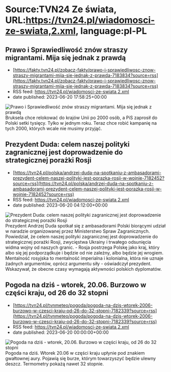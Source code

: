 # Source:TVN24 Ze świata, URL:https://tvn24.pl/wiadomosci-ze-swiata,2.xml, language:pl-PL

## Prawo i Sprawiedliwość znów straszy migrantami. Mija się jednak z prawdą
 - [https://fakty.tvn24.pl/zobacz-fakty/prawo-i-sprawiedliwosc-znow-straszy-migrantami-mija-sie-jednak-z-prawda-7183834?source=rss](https://fakty.tvn24.pl/zobacz-fakty/prawo-i-sprawiedliwosc-znow-straszy-migrantami-mija-sie-jednak-z-prawda-7183834?source=rss)
 - RSS feed: https://tvn24.pl/wiadomosci-ze-swiata,2.xml
 - date published: 2023-06-20 17:58:25+00:00

<img alt="Prawo i Sprawiedliwość znów straszy migrantami. Mija się jednak z prawdą" src="https://fakty.tvn24.pl/najnowsze/cdn-zdjecie-uao9qp-prawo-i-sprawiedliwosc-znow-straszy-migrantami-mija-sie-jednak-z-prawda-7183766/alternates/LANDSCAPE_1280" />
    Bruksela chce relokować do krajów Unii po 2000 osób, a PiS zaprosił do Polski setki tysięcy. Tylko w jednym roku. Teraz chce robić kampanię na tych 2000, których wcale nie musimy przyjąć.

## Prezydent Duda: celem naszej polityki zagranicznej jest doprowadzenie do strategicznej porażki Rosji
 - [https://tvn24.pl/polska/andrzej-duda-na-spotkaniu-z-ambasadorami-prezydent-celem-naszej-polityki-jest-porazka-rosji-w-wojnie-7182452?source=rss](https://tvn24.pl/polska/andrzej-duda-na-spotkaniu-z-ambasadorami-prezydent-celem-naszej-polityki-jest-porazka-rosji-w-wojnie-7182452?source=rss)
 - RSS feed: https://tvn24.pl/wiadomosci-ze-swiata,2.xml
 - date published: 2023-06-20 04:12:00+00:00

<img alt="Prezydent Duda: celem naszej polityki zagranicznej jest doprowadzenie do strategicznej porażki Rosji" src="https://tvn24.pl/najnowsze/cdn-zdjecie-kn145r-prezydent-andrzej-duda-spotkal-sie-z-ambasadorami-rp-bioracymi-udzial-w-dorocznej-naradzie-organizowanej-przez-msz-7182443/alternates/LANDSCAPE_1280" />
    Prezydent Andrzej Duda spotkał się z ambasadorami Polski biorącymi udział w naradzie organizowanej przez Ministerstwo Spraw Zagranicznych. Powiedział, że celem naszej polityki zagranicznej jest doprowadzenie do strategicznej porażki Rosji, zwycięstwa Ukrainy i trwałego odsunięcia widma wojny od naszych granic. - Rosja postrzega Polskę jako kraj, który albo się jej podporządkuje i będzie od nie zależny, albo będzie jej wrogiem. Mentalność rosyjska to mentalność imperialna i kolonialna, która nie uznaje żadnych argumentów, oprócz argumentu siły - oświadczył prezydent. Wskazywał, że obecne czasy wymagają aktywności polskich dyplomatów.

## Pogoda na dziś - wtorek, 20.06. Burzowo w części kraju, od 26 do 32 stopni
 - [https://tvn24.pl/tvnmeteo/pogoda/pogoda-na-dzis-wtorek-2006-burzowo-w-czesci-kraju-od-26-do-32-stopni-7182339?source=rss](https://tvn24.pl/tvnmeteo/pogoda/pogoda-na-dzis-wtorek-2006-burzowo-w-czesci-kraju-od-26-do-32-stopni-7182339?source=rss)
 - RSS feed: https://tvn24.pl/wiadomosci-ze-swiata,2.xml
 - date published: 2023-06-20 00:00:00+00:00

<img alt="Pogoda na dziś - wtorek, 20.06. Burzowo w części kraju, od 26 do 32 stopni" src="https://tvn24.pl/tvnmeteo/najnowsze/cdn-zdjecieec21dc6a6f69b9dde93b9b6e65f91098-moze-zagrzmiec-5230807/alternates/LANDSCAPE_1280" />
    Pogoda na dziś. Wtorek 20.06 w części kraju upłynie pod znakiem gwałtownej aury. Pojawią się burze, którym towarzyszyć będzie ulewny deszcz. Termometry pokażą nawet 32 stopnie.


